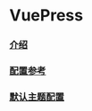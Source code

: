 # VuePress

### [介绍](./vuepress/vuepress-guide.md)
### [配置参考](./vuepress/vuepress-config.md)
### [默认主题配置](./vuepress/vuepress-theme.md)
